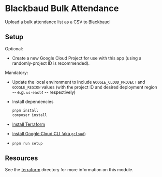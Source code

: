 # Blackbaud Bulk Attendance

Upload a bulk attendance list as a CSV to Blackbaud

## Setup

Optional:

- Create a new Google Cloud Project for use with this app (using a randomly-project ID is recommended).

Mandatory:

- Update the local environment to include `GOOGLE_CLOUD_PROJECT` and `GOOGLE_REGION` values (with the project ID and desired deployment region -- e.g. `us-east4` -- respectively)
- Install dependencies

  ```bash
  pnpm install
  composer install
  ```

- [Install Terraform](https://developer.hashicorp.com/terraform/install)
- [Install Google Cloud CLI (aka `gcloud`)](https://cloud.google.com/sdk/docs/install)
- `pnpm run setup`

## Resources

See the [terraform](terraform) directory for more information on this module.
